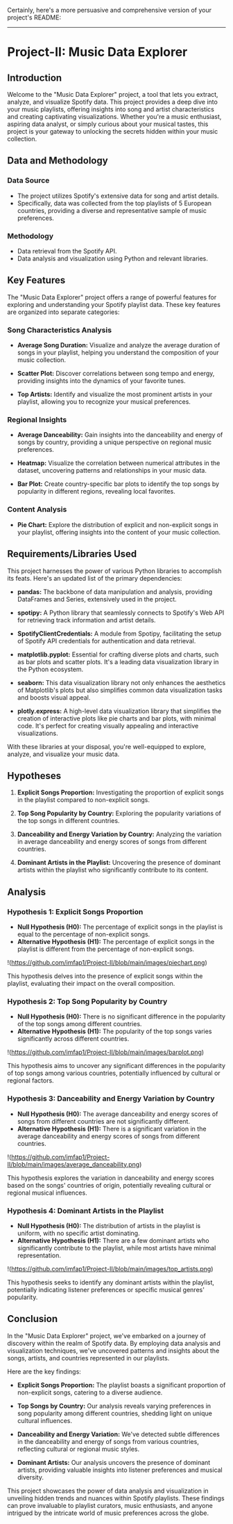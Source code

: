 Certainly, here's a more persuasive and comprehensive version of your project's README:

---

# Project-II: Music Data Explorer

## Introduction

Welcome to the "Music Data Explorer" project, a tool that lets you extract, analyze, and visualize Spotify data. This project provides a deep dive into your music playlists, offering insights into song and artist characteristics and creating captivating visualizations. Whether you're a music enthusiast, aspiring data analyst, or simply curious about your musical tastes, this project is your gateway to unlocking the secrets hidden within your music collection.


## Data and Methodology

### Data Source

- The project utilizes Spotify's extensive data for song and artist details.
- Specifically, data was collected from the top playlists of 5 European countries, providing a diverse and representative sample of music preferences.

### Methodology

- Data retrieval from the Spotify API.
- Data analysis and visualization using Python and relevant libraries.

## Key Features

The "Music Data Explorer" project offers a range of powerful features for exploring and understanding your Spotify playlist data. These key features are organized into separate categories:


### Song Characteristics Analysis
- **Average Song Duration:** Visualize and analyze the average duration of songs in your playlist, helping you understand the composition of your music collection.

- **Scatter Plot:** Discover correlations between song tempo and energy, providing insights into the dynamics of your favorite tunes.

- **Top Artists:** Identify and visualize the most prominent artists in your playlist, allowing you to recognize your musical preferences.

### Regional Insights
- **Average Danceability:** Gain insights into the danceability and energy of songs by country, providing a unique perspective on regional music preferences.

- **Heatmap:** Visualize the correlation between numerical attributes in the dataset, uncovering patterns and relationships in your music data.

- **Bar Plot:** Create country-specific bar plots to identify the top songs by popularity in different regions, revealing local favorites.

### Content Analysis
- **Pie Chart:** Explore the distribution of explicit and non-explicit songs in your playlist, offering insights into the content of your music collection.

## Requirements/Libraries Used

This project harnesses the power of various Python libraries to accomplish its feats. Here's an updated list of the primary dependencies:

- **pandas:** The backbone of data manipulation and analysis, providing DataFrames and Series, extensively used in the project.

- **spotipy:** A Python library that seamlessly connects to Spotify's Web API for retrieving track information and artist details.

- **SpotifyClientCredentials:** A module from Spotipy, facilitating the setup of Spotify API credentials for authentication and data retrieval.

- **matplotlib.pyplot:** Essential for crafting diverse plots and charts, such as bar plots and scatter plots. It's a leading data visualization library in the Python ecosystem.

- **seaborn:** This data visualization library not only enhances the aesthetics of Matplotlib's plots but also simplifies common data visualization tasks and boosts visual appeal.

- **plotly.express:** A high-level data visualization library that simplifies the creation of interactive plots like pie charts and bar plots, with minimal code. It's perfect for creating visually appealing and interactive visualizations.

With these libraries at your disposal, you're well-equipped to explore, analyze, and visualize your music data.

## Hypotheses

1. **Explicit Songs Proportion:** Investigating the proportion of explicit songs in the playlist compared to non-explicit songs.

2. **Top Song Popularity by Country:** Exploring the popularity variations of the top songs in different countries.

3. **Danceability and Energy Variation by Country:** Analyzing the variation in average danceability and energy scores of songs from different countries.

4. **Dominant Artists in the Playlist:** Uncovering the presence of dominant artists within the playlist who significantly contribute to its content.

## Analysis

### Hypothesis 1: Explicit Songs Proportion

- **Null Hypothesis (H0):** The percentage of explicit songs in the playlist is equal to the percentage of non-explicit songs.
- **Alternative Hypothesis (H1):** The percentage of explicit songs in the playlist is different from the percentage of non-explicit songs.

!(https://github.com/imfap1/Project-II/blob/main/images/piechart.png)

This hypothesis delves into the presence of explicit songs within the playlist, evaluating their impact on the overall composition.

### Hypothesis 2: Top Song Popularity by Country

- **Null Hypothesis (H0):** There is no significant difference in the popularity of the top songs among different countries.
- **Alternative Hypothesis (H1):** The popularity of the top songs varies significantly across different countries.

!(https://github.com/imfap1/Project-II/blob/main/images/barplot.png)

This hypothesis aims to uncover any significant differences in the popularity of top songs among various countries, potentially influenced by cultural or regional factors.

### Hypothesis 3: Danceability and Energy Variation by Country

- **Null Hypothesis (H0):** The average danceability and energy scores of songs from different countries are not significantly different.
- **Alternative Hypothesis (H1):** There is a significant variation in the average danceability and energy scores of songs from different countries.

!(https://github.com/imfap1/Project-II/blob/main/images/average_danceability.png)

This hypothesis explores the variation in danceability and energy scores based on the songs' countries of origin, potentially revealing cultural or regional musical influences.

### Hypothesis 4: Dominant Artists in the Playlist

- **Null Hypothesis (H0):** The distribution of artists in the playlist is uniform, with no specific artist dominating.
- **Alternative Hypothesis (H1):** There are a few dominant artists who significantly contribute to the playlist, while most artists have minimal representation.

!(https://github.com/imfap1/Project-II/blob/main/images/top_artists.png)
 
This hypothesis seeks to identify any dominant artists within the playlist, potentially indicating listener preferences or specific musical genres' popularity.

## Conclusion

In the "Music Data Explorer" project, we've embarked on a journey of discovery within the realm of Spotify data. By employing data analysis and visualization techniques, we've uncovered patterns and insights about the songs, artists, and countries represented in our playlists.

Here are the key findings:

- **Explicit Songs Proportion:** The playlist boasts a significant proportion of non-explicit songs, catering to a diverse audience.

- **Top Songs by Country:** Our analysis reveals varying preferences in song popularity among different countries, shedding light on unique cultural influences.

- **Danceability and Energy Variation:** We've detected subtle differences in the danceability and energy of songs from various countries, reflecting cultural or regional music styles.

- **Dominant Artists:** Our analysis uncovers the presence of dominant artists, providing valuable insights into listener preferences and musical diversity.

This project showcases the power of data analysis and visualization in unveiling hidden trends and nuances within Spotify playlists. These findings can prove invaluable to playlist curators, music enthusiasts, and anyone intrigued by the intricate world of music preferences across the globe.
